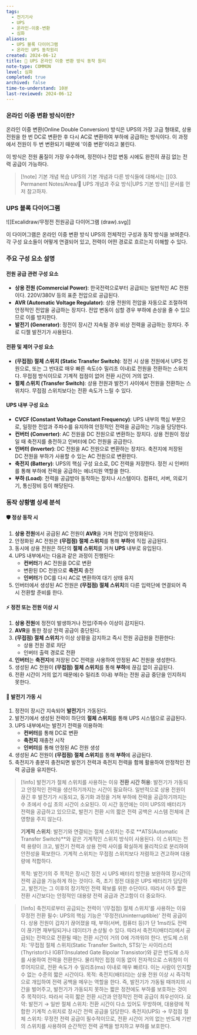 ```yaml
---
tags:
  - 전기기사
  - UPS
  - 온라인-이중-변환
  - 심화
aliases:
  - UPS 블록 다이어그램
  - 온라인 UPS 동작원리
created: 2024-06-12
title: 📝 UPS 온라인 이중 변환 방식 동작 원리
note-type: COMMON
level: 심화
completed: true
archived: false
time-to-understand: 10분
last-reviewed: 2024-06-12
---
```


### 온라인 이중 변환 방식이란?

온라인 이중 변환(Online Double Conversion) 방식은 UPS의 가장 고급 형태로, 상용 전원을 한 번 DC로 변환한 후 다시 AC로 변환하여 부하에 공급하는 방식이다. 이 과정에서 전원이 두 번 변환되기 때문에 '이중 변환'이라고 불린다.

이 방식은 전원 품질이 가장 우수하며, 정전이나 전압 변동 시에도 완전히 끊김 없는 전력 공급이 가능하다.


>[!note] 기본 개념 복습
>UPS의 기본 개념과 다른 방식들에 대해서는 [[03. Permanent Notes/Area/📝 UPS 개념과 주요 방식|UPS 기본 방식]] 문서를 먼저 참고하자.

### UPS 블록 다이어그램

![[Excalidraw/무정전 전원공급 다이어그램 (draw).svg]]

이 다이어그램은 온라인 이중 변환 방식 UPS의 전체적인 구성과 동작 방식을 보여준다. 각 구성 요소들이 어떻게 연결되어 있고, 전력이 어떤 경로로 흐르는지 이해할 수 있다.

### 주요 구성 요소 설명

#### 전원 공급 관련 구성 요소

- **상용 전원 (Commercial Power)**: 한국전력으로부터 공급되는 일반적인 AC 전원이다. 220V/380V 등의 표준 전압으로 공급된다.
- **AVR (Automatic Voltage Regulator)**: 상용 전원의 전압을 자동으로 조절하여 안정적인 전압을 공급하는 장치다. 전압 변동이 심할 경우 부하에 손상을 줄 수 있으므로 이를 방지한다.
- **발전기 (Generator)**: 정전이 장시간 지속될 경우 비상 전력을 공급하는 장치다. 주로 디젤 발전기가 사용된다.

#### 전환 및 제어 구성 요소

- **(무접점) 절체 스위치 (Static Transfer Switch)**: 정전 시 상용 전원에서 UPS 전원으로, 또는 그 반대로 매우 빠른 속도(수 밀리초 이내)로 전원을 전환하는 스위치다. 무접점 방식이므로 기계적 접점이 없어 전환 시간이 거의 없다.
- **절체 스위치 (Transfer Switch)**: 상용 전원과 발전기 사이에서 전원을 전환하는 스위치다. 무접점 스위치보다는 전환 속도가 느릴 수 있다.

#### UPS 내부 구성 요소

- **CVCF (Constant Voltage Constant Frequency)**: UPS 내부의 핵심 부분으로, 일정한 전압과 주파수를 유지하여 안정적인 전력을 공급하는 기능을 담당한다.
- **컨버터 (Converter)**: AC 전원을 DC 전원으로 변환하는 장치다. 상용 전원이 정상일 때 축전지를 충전하고 인버터에 DC 전원을 공급한다.
- **인버터 (Inverter)**: DC 전원을 AC 전원으로 변환하는 장치다. 축전지에 저장된 DC 전원을 부하가 사용할 수 있는 AC 전원으로 변환한다.
- **축전지 (Battery)**: UPS의 핵심 구성 요소로, DC 전력을 저장한다. 정전 시 인버터를 통해 부하에 전력을 공급하는 에너지원 역할을 한다.
- **부하 (Load)**: 전력을 공급받아 동작하는 장치나 시스템이다. 컴퓨터, 서버, 의료기기, 통신장비 등이 해당된다.

### 동작 상황별 상세 분석

#### 🛡️ 정상 동작 시

1. **상용 전원**에서 공급된 AC 전원이 **AVR**을 거쳐 전압이 안정화된다.
2. 안정화된 AC 전원은 **(무접점) 절체 스위치**를 통해 **부하**에 직접 공급된다.
3. 동시에 상용 전원은 하단의 **절체 스위치**를 거쳐 **UPS** 내부로 유입된다.
4. UPS 내부에서는 다음과 같은 과정이 진행된다:
   - **컨버터**가 AC 전원을 DC로 변환
   - 변환된 DC 전원으로 **축전지** 충전
   - **인버터**가 DC를 다시 AC로 변환하여 대기 상태 유지
5. 인버터에서 생성된 AC 전원은 **(무접점) 절체 스위치**의 다른 입력단에 연결되어 즉시 전환할 준비를 한다.

#### ⚡️ 정전 또는 전원 이상 시

1. **상용 전원**에 정전이 발생하거나 전압/주파수 이상이 감지된다.
2. **AVR**을 통한 정상 전력 공급이 중단된다.
3. **(무접점) 절체 스위치**가 이상 상황을 감지하고 즉시 전원 공급원을 전환한다:
   - 상용 전원 경로 차단
   - 인버터 출력 경로로 전환
1. **인버터**는 **축전지**에 저장된 DC 전력을 사용하여 안정된 AC 전원을 생성한다.
2. 생성된 AC 전원이 **(무접점) 절체 스위치**를 통해 **부하**에 끊김 없이 공급된다.
3. 전환 시간이 거의 없기 때문에(수 밀리초 이내) 부하는 전원 공급 중단을 인지하지 못한다.

#### 🔋 발전기 가동 시

1. 정전이 장시간 지속되어 **발전기**가 가동된다.
2. 발전기에서 생성된 전력이 하단의 **절체 스위치**를 통해 UPS 시스템으로 공급된다.
3. UPS 내부에서는 발전기 전력을 이용하여:
   - **컨버터**를 통해 DC로 변환
   - **축전지** 재충전 시작
   - **인버터**를 통해 안정된 AC 전원 생성
4. 생성된 AC 전원이 **(무접점) 절체 스위치**를 통해 **부하**에 공급된다.
5. 축전지가 충분히 충전되면 발전기 전력과 축전지 전력을 함께 활용하여 안정적인 전력 공급을 유지한다.

>[!info] 발전기가 절체 스위치를 사용하는 이유
>**전환 시간 허용**: 발전기가 가동되고 안정적인 전력을 생산하기까지는 시간이 필요하다. 일반적으로 상용 전원이 끊긴 후 발전기가 시동되고, 동기화 과정을 거쳐 부하에 전력을 공급하기까지는 수 초에서 수십 초의 시간이 소요된다. 이 시간 동안에는 이미 UPS의 배터리가 전력을 공급하고 있으므로, 발전기 전환 시의 짧은 전력 공백은 시스템 전체에 큰 영향을 주지 않는다.
>
>**기계적 스위치**: 발전기와 연결되는 절체 스위치는 주로 **ATS(Automatic Transfer Switch)**와 같은 기계적인 스위치 방식이 사용된다. 이 스위치는 전력 용량이 크고, 발전기 전력과 상용 전력 사이를 확실하게 물리적으로 분리하여 안전성을 확보한다. 기계적 스위치는 무접점 스위치보다 저렴하고 견고하며 대용량에 적합하다.
>
>목적: 발전기의 주 목적은 장시간 정전 시 UPS 배터리 방전을 보완하여 장시간의 전력 공급을 가능하게 하는 것이다. 즉, 초기 정전 대응은 UPS 배터리가 담당하고, 발전기는 그 이후의 장기적인 전력 확보를 위한 수단이다. 따라서 아주 짧은 전환 시간보다는 안정적인 대용량 전력 공급과 견고함이 더 중요하다.

>[!info] 축전지로부터 공급되는 전력이 '(무접점) 절체 스위치'를 사용하는 이유
>무정전 전환 필수: UPS의 핵심 기능은 '무정전(Uninterruptible)' 전력 공급이다. 상용 전원이 갑자기 끊어졌을 때, 부하(서버, 컴퓨터 등)가 단 1ms라도 전력이 끊기면 재부팅되거나 데이터가 손상될 수 있다. 따라서 축전지(배터리)에서 공급되는 전력으로 전환될 때는 전환 시간이 거의 0에 가까워야 한다.
>반도체 스위치: '무접점 절체 스위치(Static Transfer Switch, STS)'는 사이리스터(Thyristor)나 IGBT(Insulated Gate Bipolar Transistor)와 같은 반도체 소자를 사용하여 전력을 전환한다. 물리적인 접점 이동 없이 전자적으로 스위칭이 이루어지므로, 전환 속도가 수 밀리초(ms) 이내로 매우 빠르다. 이는 사람이 인지할 수 없는 수준의 짧은 시간이다.
>목적: 축전지(배터리)는 상용 전원 이상 시 즉각적으로 개입하여 전력 공백을 메우는 역할을 한다. 즉, 발전기가 가동될 때까지의 시간을 벌어주고, 발전기가 가동되지 못하는 짧은 정전에도 부하를 보호하는 것이 주 목적이다. 따라서 극히 짧은 전환 시간과 안정적인 전력 공급이 최우선이다.
>요약:
>발전기 → 일반 절체 스위치: 전환 시간이 다소 있어도 무방하며, 대용량에 적합한 기계적 스위치로 장시간 전력 공급을 담당한다.
>축전지(UPS) → 무접점 절체 스위치: 무정전 전력 공급이 필수적이므로, 전환 시간이 거의 없는 반도체 기반의 스위치를 사용하여 순간적인 전력 공백을 방지하고 부하를 보호한다.
